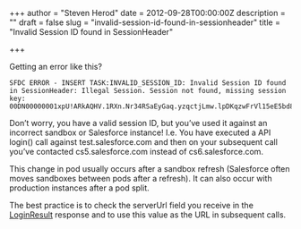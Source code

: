 +++
author = "Steven Herod"
date = 2012-09-28T00:00:00Z
description = ""
draft = false
slug = "invalid-session-id-found-in-sessionheader"
title = "Invalid Session ID found in SessionHeader"

+++


Getting an error like this?

```
SFDC ERROR - INSERT TASK:INVALID_SESSION_ID: Invalid Session ID found in SessionHeader: Illegal Session. Session not found, missing session key: 00DN00000001xpU!ARkAQHV.1RXn.Nr34RSaEyGaq.yzqctjLmw.lpDKqzwFrVl15eE5bd85y4KfeSJzf.t6Z.2U3nNmbeduA71dEeg.607Tqk2M\n
```

Don’t worry, you have a valid session ID, but you’ve used it against an incorrect sandbox or Salesforce instance! I.e. You have executed a API login() call against test.salesforce.com and then on your subsequent call you’ve contacted cs5.salesforce.com instead of cs6.salesforce.com.

This change in pod usually occurs after a sandbox refresh (Salesforce often moves sandboxes between pods after a refresh). It can also occur with production instances after a pod split.

The best practice is to check the serverUrl field you receive in the [LoginResult](https://developer.salesforce.com/docs/atlas.en-us.api.meta/api/sforce_api_calls_login_loginresult.htm#topic-title) response and to use this value as the URL in subsequent calls.

